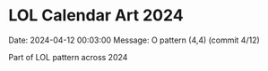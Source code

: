 # LOL Calendar Art 2024

Date: 2024-04-12 00:03:00
Message: O pattern (4,4) (commit 4/12)

Part of LOL pattern across 2024
